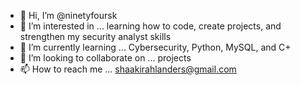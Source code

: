 - 👋 Hi, I’m @ninetyfoursk
- 👀 I’m interested in ... learning how to code, create projects, and strengthen my security analyst skills
- 🌱 I’m currently learning ... Cybersecurity, Python, MySQL, and C+
- 💞️ I’m looking to collaborate on ... projects
- 📫 How to reach me ... shaakirahlanders@gmail.com

<!---
ninetyfoursk/ninetyfoursk is a ✨ special ✨ repository because its `README.md` (this file) appears on your GitHub profile.
You can click the Preview link to take a look at your changes.
--->
